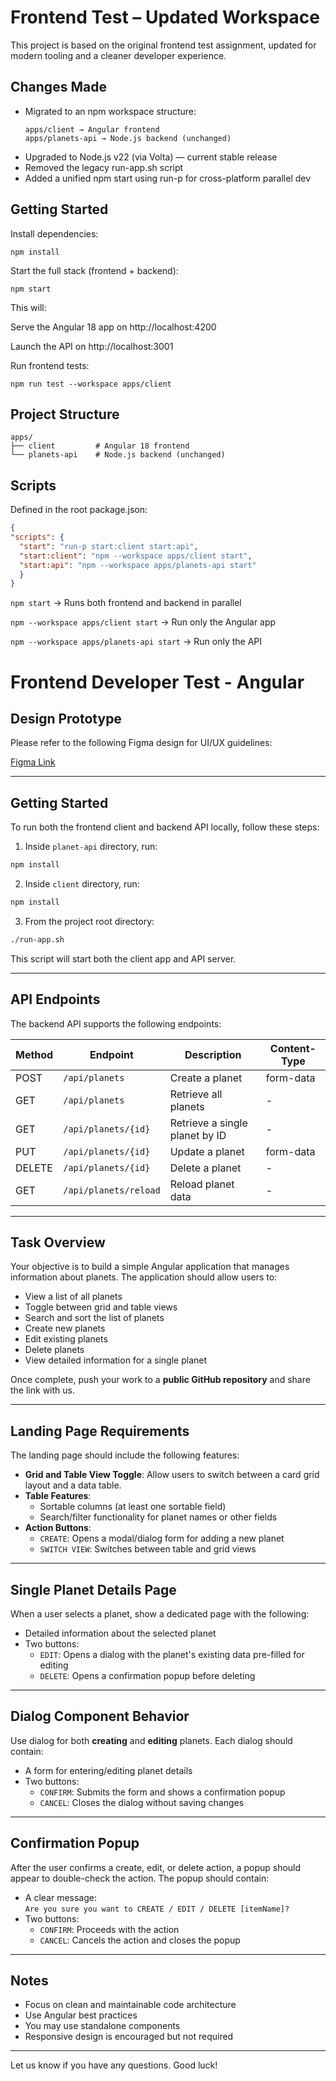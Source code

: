 # Frontend Test – Updated Workspace

This project is based on the original frontend test assignment, updated for modern tooling and a cleaner developer experience.

## Changes Made

- Migrated to an npm workspace structure:
  ```
  apps/client → Angular frontend
  apps/planets-api → Node.js backend (unchanged)
  ```
- Upgraded to Node.js v22 (via Volta) — current stable release
- Removed the legacy run-app.sh script
- Added a unified npm start using run-p for cross-platform parallel dev

## Getting Started

Install dependencies:

```
npm install
```

Start the full stack (frontend + backend):

```
npm start
```

This will:

Serve the Angular 18 app on http://localhost:4200

Launch the API on http://localhost:3001

Run frontend tests:

```
npm run test --workspace apps/client
```

## Project Structure

```
apps/
├── client         # Angular 18 frontend
└── planets-api    # Node.js backend (unchanged)
```

## Scripts
Defined in the root package.json:

```json
{
"scripts": {
  "start": "run-p start:client start:api",
  "start:client": "npm --workspace apps/client start",
  "start:api": "npm --workspace apps/planets-api start"
  }
}
```

`npm start` → Runs both frontend and backend in parallel

`npm --workspace apps/client start` → Run only the Angular app

`npm --workspace apps/planets-api start` → Run only the API

# Frontend Developer Test - Angular

## Design Prototype

Please refer to the following Figma design for UI/UX guidelines:

[Figma Link](https://www.figma.com/file/ce6sSBQstsWRWRaS6AKnqK/Frontend-test?node-id=2%3A69)

---

## Getting Started

To run both the frontend client and backend API locally, follow these steps:

1. Inside `planet-api` directory, run:

```bash
npm install
```

2. Inside `client` directory, run:

```bash
npm install
```

3. From the project root directory:

```bash
./run-app.sh
```

This script will start both the client app and API server.

---

## API Endpoints

The backend API supports the following endpoints:

| Method | Endpoint              | Description                    | Content-Type |
| ------ | --------------------- | ------------------------------ | ------------ |
| POST   | `/api/planets`        | Create a planet                | form-data    |
| GET    | `/api/planets`        | Retrieve all planets           | -            |
| GET    | `/api/planets/{id}`   | Retrieve a single planet by ID | -            |
| PUT    | `/api/planets/{id}`   | Update a planet                | form-data    |
| DELETE | `/api/planets/{id}`   | Delete a planet                | -            |
| GET    | `/api/planets/reload` | Reload planet data             | -            |

---

## Task Overview

Your objective is to build a simple Angular application that manages information about planets. The application should
allow users to:

- View a list of all planets
- Toggle between grid and table views
- Search and sort the list of planets
- Create new planets
- Edit existing planets
- Delete planets
- View detailed information for a single planet

Once complete, push your work to a **public GitHub repository** and share the link with us.

---

## Landing Page Requirements

The landing page should include the following features:

- **Grid and Table View Toggle**: Allow users to switch between a card grid layout and a data table.
- **Table Features**:
    - Sortable columns (at least one sortable field)
    - Search/filter functionality for planet names or other fields
- **Action Buttons**:
    - `CREATE`: Opens a modal/dialog form for adding a new planet
    - `SWITCH VIEW`: Switches between table and grid views

---

## Single Planet Details Page

When a user selects a planet, show a dedicated page with the following:

- Detailed information about the selected planet
- Two buttons:
    - `EDIT`: Opens a dialog with the planet's existing data pre-filled for editing
    - `DELETE`: Opens a confirmation popup before deleting

---

## Dialog Component Behavior

Use dialog for both **creating** and **editing** planets. Each dialog should contain:

- A form for entering/editing planet details
- Two buttons:
    - `CONFIRM`: Submits the form and shows a confirmation popup
    - `CANCEL`: Closes the dialog without saving changes

---

## Confirmation Popup

After the user confirms a create, edit, or delete action, a popup should appear to double-check the action. The popup
should contain:

- A clear message:  
  `Are you sure you want to CREATE / EDIT / DELETE [itemName]?`
- Two buttons:
    - `CONFIRM`: Proceeds with the action
    - `CANCEL`: Cancels the action and closes the popup

---

## Notes

- Focus on clean and maintainable code architecture
- Use Angular best practices
- You may use standalone components
- Responsive design is encouraged but not required

---

Let us know if you have any questions. Good luck!